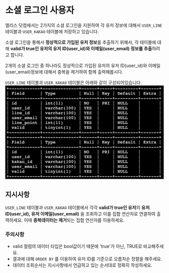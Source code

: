 # 소셜 로그인 사용자
엘리스 닷컴에서는 2가지의 소셜 로그인을 지원하여 각 유저 정보에 대해서 `USER_LINE` 테이블과 `USER_KAKAO` 테이블에 저장하고 있습니다.

소셜 로그인을 통해서 **정상적으로 가입된 유저 정보**를 추출하기 위해서, 각 테이블에 대해 **valid가 true인 유저의 유저 ID(user_id)와 이메일(user_email) 정보를 추출**하려고 합니다.

2개의 소셜 로그인 중 하나라도 정상적으로 가입된 유저의 유저 ID(user_id)와 이메일(user_email)정보에 대해서 중복을 제거하여 함께 출력해봅시다.

`USER_LINE` 테이블과 `USER_KAKAO` 테이블은 아래와 같이 구성되어있습니다.
![alt text](image.png)

## 지시사항
`USER_LINE` 테이블과 `USER_KAKAO` 테이블에서 각각 **valid가 true인 유저**의 **유저 ID(user_id), 유저 이메일(user_email)** 을 조회하고 이를 집합 연산자로 연결하여 출력하세요. 이때 **중복데이터는 제거**되는 집합 연산자를 이용하세요.

### 주의사항
- valid 컬럼의 데이터 타입은 bool값이기 때문에 'true'가 아닌, TRUE로 비교해주세요.
- 결과에 대해 `ORDER BY` 를 이용하여 유저 ID를 기준으로 오름차순 정렬을 해주세요.
- 데이터 조회순서는 지시사항에서 언급하고 있는 순서대로 정확히 작성하세요.